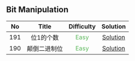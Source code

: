 ## Bit Manipulation

|  No   |    Title     |           Difficulty            |                  Solution                  |
| :---: | :----------: | :-----------------------------: | :----------------------------------------: |
|  191  |  位1的个数   | <font color=#5CB85C>Easy</font> | [Solution](number_of_1_bits/Solution.java) |
|  190  | 颠倒二进制位 | <font color=#5CB85C>Easy</font> |   [Solution](reverse_bits/Solution.java)   |
